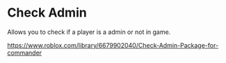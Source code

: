 # Check Admin

Allows you to check if a player is a admin or not in game.

https://www.roblox.com/library/6679902040/Check-Admin-Package-for-commander
